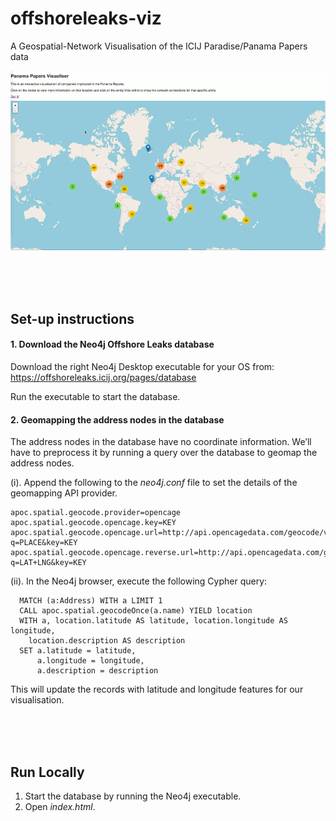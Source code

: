 # offshoreleaks-viz

A Geospatial-Network Visualisation of the ICIJ Paradise/Panama Papers data

[![OffshoreLeaks Viz](assets/icij-network.gif)](https://www.youtube.com/watch?v=Se4aYOpO8Ikgit)

<br/>
<br/>
<br/>

## Set-up instructions

#### 1. Download the Neo4j Offshore Leaks database
Download the right Neo4j Desktop executable for your OS from: https://offshoreleaks.icij.org/pages/database

Run the executable to start the database.

#### 2. Geomapping the address nodes in the database
The address nodes in the database have no coordinate information. We’ll have to preprocess it by running a query over the database to geomap the address nodes.

(i). Append the following to the _neo4j.conf_ file to set the details of the geomapping API provider.

    apoc.spatial.geocode.provider=opencage
    apoc.spatial.geocode.opencage.key=KEY
    apoc.spatial.geocode.opencage.url=http://api.opencagedata.com/geocode/v1/json?q=PLACE&key=KEY
    apoc.spatial.geocode.opencage.reverse.url=http://api.opencagedata.com/geocode/v1/json?q=LAT+LNG&key=KEY

(ii). In the Neo4j browser, execute the following Cypher query:

      MATCH (a:Address) WITH a LIMIT 1
      CALL apoc.spatial.geocodeOnce(a.name) YIELD location
      WITH a, location.latitude AS latitude, location.longitude AS longitude,
        location.description AS description
      SET a.latitude = latitude,
          a.longitude = longitude,
          a.description = description

This will update the records with latitude and longitude features for our visualisation.

<br/>
<br/>
<br/>

## Run Locally
1. Start the database by running the Neo4j executable. 
2. Open _index.html_.

